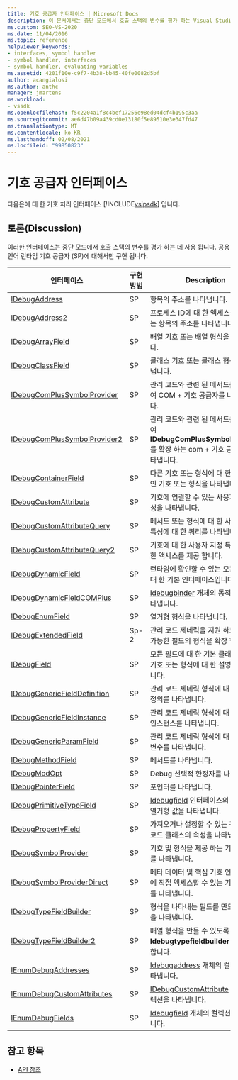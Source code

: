 ```yaml
---
title: 기호 공급자 인터페이스 | Microsoft Docs
description: 이 문서에서는 중단 모드에서 호출 스택의 변수를 평가 하는 Visual Studio SDK의 기호 처리 인터페이스에 대 한 설명에 연결 합니다.
ms.custom: SEO-VS-2020
ms.date: 11/04/2016
ms.topic: reference
helpviewer_keywords:
- interfaces, symbol handler
- symbol handler, interfaces
- symbol handler, evaluating variables
ms.assetid: 4201f10e-c9f7-4b38-bb45-40fe0082d5bf
author: acangialosi
ms.author: anthc
manager: jmartens
ms.workload:
- vssdk
ms.openlocfilehash: f5c2204a1f8c4bef17256e98ed04dcf4b195c3aa
ms.sourcegitcommit: ae6d47b09a439cd0e13180f5e89510e3e347fd47
ms.translationtype: MT
ms.contentlocale: ko-KR
ms.lasthandoff: 02/08/2021
ms.locfileid: "99850823"
---
```

# <a name="symbol-provider-interfaces"></a>기호 공급자 인터페이스
다음은에 대 한 기호 처리 인터페이스 [!INCLUDE[vsipsdk](../../../extensibility/includes/vsipsdk_md.md)] 입니다.

## <a name="discussion"></a>토론(Discussion)
 이러한 인터페이스는 중단 모드에서 호출 스택의 변수를 평가 하는 데 사용 됩니다. 공용 언어 런타임 기호 공급자 (SP)에 대해서만 구현 됩니다.

|인터페이스|구현 방법|Description|
|---------------|--------------------|-----------------|
|[IDebugAddress](../../../extensibility/debugger/reference/idebugaddress.md)|SP|항목의 주소를 나타냅니다.|
|[IDebugAddress2](../../../extensibility/debugger/reference/idebugaddress2.md)|SP|프로세스 ID에 대 한 액세스를 제공 하는 항목의 주소를 나타냅니다.|
|[IDebugArrayField](../../../extensibility/debugger/reference/idebugarrayfield.md)|SP|배열 기호 또는 배열 형식을 나타냅니다.|
|[IDebugClassField](../../../extensibility/debugger/reference/idebugclassfield.md)|SP|클래스 기호 또는 클래스 형식을 나타냅니다.|
|[IDebugComPlusSymbolProvider](../../../extensibility/debugger/reference/idebugcomplussymbolprovider.md)|SP|관리 코드와 관련 된 메서드를 사용 하 여 COM + 기호 공급자를 나타냅니다.|
|[IDebugComPlusSymbolProvider2](../../../extensibility/debugger/reference/idebugcomplussymbolprovider2.md)|SP|관리 코드와 관련 된 메서드를 사용 하 여 **IDebugComPlusSymbolProvider** 를 확장 하는 com + 기호 공급자를 나타냅니다.|
|[IDebugContainerField](../../../extensibility/debugger/reference/idebugcontainerfield.md)|SP|다른 기호 또는 형식에 대 한 컨테이너인 기호 또는 형식을 나타냅니다.|
|[IDebugCustomAttribute](../../../extensibility/debugger/reference/idebugcustomattribute.md)|SP|기호에 연결할 수 있는 사용자 지정 특성을 나타냅니다.|
|[IDebugCustomAttributeQuery](../../../extensibility/debugger/reference/idebugcustomattributequery.md)|SP|메서드 또는 형식에 대 한 사용자 지정 특성에 대 한 쿼리를 나타냅니다.|
|[IDebugCustomAttributeQuery2](../../../extensibility/debugger/reference/idebugcustomattributequery2.md)|SP|기호에 대 한 사용자 지정 특성에 대 한 액세스를 제공 합니다.|
|[IDebugDynamicField](../../../extensibility/debugger/reference/idebugdynamicfield.md)|SP|런타임에 확인할 수 있는 모든 형식에 대 한 기본 인터페이스입니다.|
|[IDebugDynamicFieldCOMPlus](../../../extensibility/debugger/reference/idebugdynamicfieldcomplus.md)|SP|[Idebugbinder](../../../extensibility/debugger/reference/idebugbinder.md) 개체의 동적 필드를 나타냅니다.|
|[IDebugEnumField](../../../extensibility/debugger/reference/idebugenumfield.md)|SP|열거형 형식을 나타냅니다.|
|[IDebugExtendedField](../../../extensibility/debugger/reference/idebugextendedfield.md)|Sp-2|관리 코드 제네릭을 지원 하도록 사용 가능한 필드의 형식을 확장 합니다.|
|[IDebugField](../../../extensibility/debugger/reference/idebugfield.md)|SP|모든 필드에 대 한 기본 클래스입니다. 기호 또는 형식에 대 한 설명을 나타냅니다.|
|[IDebugGenericFieldDefinition](../../../extensibility/debugger/reference/idebuggenericfielddefinition.md)|SP|관리 코드 제네릭 형식에 대 한 필드의 정의를 나타냅니다.|
|[IDebugGenericFieldInstance](../../../extensibility/debugger/reference/idebuggenericfieldinstance.md)|SP|관리 코드 제네릭 형식에 대 한 필드의 인스턴스를 나타냅니다.|
|[IDebugGenericParamField](../../../extensibility/debugger/reference/idebuggenericparamfield.md)|SP|관리 코드 제네릭 형식에 대 한 매개 변수를 나타냅니다.|
|[IDebugMethodField](../../../extensibility/debugger/reference/idebugmethodfield.md)|SP|메서드를 나타냅니다.|
|[IDebugModOpt](../../../extensibility/debugger/reference/idebugmodopt.md)|SP|Debug 선택적 한정자를 나타냅니다.|
|[IDebugPointerField](../../../extensibility/debugger/reference/idebugpointerfield.md)|SP|포인터를 나타냅니다.|
|[IDebugPrimitiveTypeField](../../../extensibility/debugger/reference/idebugprimitivetypefield.md)|SP|[Idebugfield](../../../extensibility/debugger/reference/idebugfield.md) 인터페이스의 기본 형식 열거형 값을 나타냅니다.|
|[IDebugPropertyField](../../../extensibility/debugger/reference/idebugpropertyfield.md)|SP|가져오거나 설정할 수 있는 관리 되는 코드 클래스의 속성을 나타냅니다.|
|[IDebugSymbolProvider](../../../extensibility/debugger/reference/idebugsymbolprovider.md)|SP|기호 및 형식을 제공 하는 기호 공급자를 나타냅니다.|
|[IDebugSymbolProviderDirect](../../../extensibility/debugger/reference/idebugsymbolproviderdirect.md)|SP|메타 데이터 및 핵심 기호 인터페이스에 직접 액세스할 수 있는 기호 공급자를 나타냅니다.|
|[IDebugTypeFieldBuilder](../../../extensibility/debugger/reference/idebugtypefieldbuilder.md)|SP|형식을 나타내는 필드를 만드는 기능을 나타냅니다.|
|[IDebugTypeFieldBuilder2](../../../extensibility/debugger/reference/idebugtypefieldbuilder2.md)|SP|배열 형식을 만들 수 있도록 **Idebugtypefieldbuilder** 를 확장 합니다.|
|[IEnumDebugAddresses](../../../extensibility/debugger/reference/ienumdebugaddresses.md)|SP|[Idebugaddress](../../../extensibility/debugger/reference/idebugaddress.md) 개체의 컬렉션을 나타냅니다.|
|[IEnumDebugCustomAttributes](../../../extensibility/debugger/reference/ienumdebugcustomattributes.md)|SP|[IDebugCustomAttribute](../../../extensibility/debugger/reference/idebugcustomattribute.md) 개체의 컬렉션을 나타냅니다.|
|[IEnumDebugFields](../../../extensibility/debugger/reference/ienumdebugfields.md)|SP|[Idebugfield](../../../extensibility/debugger/reference/idebugfield.md) 개체의 컬렉션을 나타냅니다.|

## <a name="see-also"></a>참고 항목
- [API 참조](../../../extensibility/debugger/reference/api-reference-visual-studio-debugging.md)
